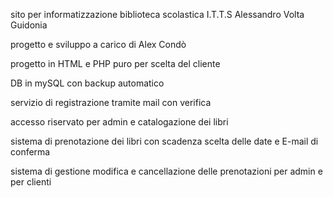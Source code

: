 sito per informatizzazione biblioteca scolastica I.T.T.S Alessandro Volta Guidonia

progetto e sviluppo a carico di Alex Condò

progetto in HTML e PHP puro per scelta del cliente

DB in mySQL con backup automatico

servizio di registrazione tramite mail con verifica

accesso riservato per admin e catalogazione dei libri

sistema di prenotazione dei libri con scadenza scelta delle date e E-mail di conferma 

sistema di gestione modifica e cancellazione delle prenotazioni per admin e per clienti
